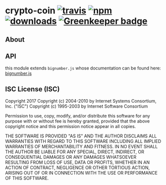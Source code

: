 # crypto-coin [![travis][travis-image]][travis-url] [![npm][npm-image]][npm-url] [![downloads][downloads-image]][downloads-url] [![Greenkeeper badge](https://badges.greenkeeper.io/PolkaJS/crypto-coin.svg)](https://greenkeeper.io/)

[travis-image]: https://travis-ci.org/PolkaJS/crypto-coin.svg?branch=master
[travis-url]: https://travis-ci.org/PolkaJS/crypto-coin
[npm-image]: https://img.shields.io/npm/v/@polkajs/crypto-coin.svg
[npm-url]: https://npmjs.org/package/@polkajs/crypto-coin
[downloads-image]: https://img.shields.io/npm/dm/@polkajs/crypto-coin.svg
[downloads-url]: https://npmjs.org/package/@polkajs/crypto-coin

## About



## API

this module extends `bignumber.js` whose documentation can be found here:
[bignumber.js](https://mikemcl.github.io/bignumber.js/)

## ISC License (ISC)

Copyright 2017 <PolkaJS>
Copyright (c) 2004-2010 by Internet Systems Consortium, Inc. ("ISC")
Copyright (c) 1995-2003 by Internet Software Consortium


Permission to use, copy, modify, and/or distribute this software for any purpose with or without fee is hereby granted, provided that the above copyright notice and this permission notice appear in all copies.

THE SOFTWARE IS PROVIDED "AS IS" AND THE AUTHOR DISCLAIMS ALL WARRANTIES WITH REGARD TO THIS SOFTWARE INCLUDING ALL IMPLIED WARRANTIES OF MERCHANTABILITY AND FITNESS. IN NO EVENT SHALL THE AUTHOR BE LIABLE FOR ANY SPECIAL, DIRECT, INDIRECT, OR CONSEQUENTIAL DAMAGES OR ANY DAMAGES WHATSOEVER RESULTING FROM LOSS OF USE, DATA OR PROFITS, WHETHER IN AN ACTION OF CONTRACT, NEGLIGENCE OR OTHER TORTIOUS ACTION, ARISING OUT OF OR IN CONNECTION WITH THE USE OR PERFORMANCE OF THIS SOFTWARE.
